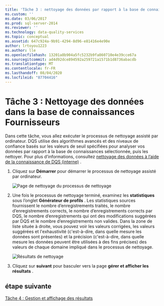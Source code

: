 ```yaml
---
title: 'Tâche 3 : nettoyage des données par rapport à la base de connaissances fournisseurs | Microsoft Docs'
ms.custom: ''
ms.date: 03/06/2017
ms.prod: sql-server-2014
ms.reviewer: ''
ms.technology: data-quality-services
ms.topic: conceptual
ms.assetid: 647c924a-9b91-4294-8d96-e81416e4e90e
author: lrtoyou1223
ms.author: lle
ms.openlocfilehash: 13201a8b904a5fc5232b9fa860710e4e39cce67a
ms.sourcegitcommit: ad4d92dce894592a259721a1571b1d8736abacdb
ms.translationtype: MT
ms.contentlocale: fr-FR
ms.lasthandoff: 08/04/2020
ms.locfileid: "87704416"
---
```

# <a name="task-3-cleansing-data-against-the-suppliers-knowledge-base"></a>Tâche 3 : Nettoyage des données dans la base de connaissances Fournisseurs
  Dans cette tâche, vous allez exécuter le processus de nettoyage assisté par ordinateur. DQS utilise des algorithmes avancés et des niveaux de confiance basés sur les valeurs de seuil spécifiées pour analyser vos données par rapport à la base de connaissances sélectionnée, puis les nettoyer. Pour plus d’informations, consultez [nettoyage des données à l’aide de la connaissance de DQS (interne)](https://msdn.microsoft.com/library/hh213061.aspx) .

1.  Cliquez sur **Démarrer** pour démarrer le processus de nettoyage assisté par ordinateur.

     ![Page de nettoyage du processus de nettoyage](../../2014/tutorials/media/et-cleansingdataagainstthesupplierkb-01.jpg "Page de nettoyage du processus de nettoyage")

2.  Une fois le processus de nettoyage terminé, examinez les **statistiques** sous l’onglet **Générateur de profils** . Les statistiques sources fournissent le nombre d’enregistrements traités, le nombre d’enregistrements corrects, le nombre d’enregistrements corrects par DQS, le nombre d’enregistrements qui ont des modifications suggérées par DQS et le nombre d’enregistrements non valides. Dans la zone de liste située à droite, vous pouvez voir les valeurs corrigées, les valeurs suggérées et l'exhaustivité (c'est-à-dire, dans quelle mesure les données sont présentes) et la précision (c'est-à-dire, dans quelle mesure les données peuvent être utilisées à des fins précises) des valeurs de chaque domaine impliqué dans le processus de nettoyage.

     ![Résultats de nettoyage](../../2014/tutorials/media/et-cleansingdataagainstthesupplierkb-02.jpg "Résultats de nettoyage")

3.  Cliquez sur **suivant** pour basculer vers la page **gérer et afficher les résultats** .

## <a name="next-step"></a>étape suivante
 [Tâche 4 : Gestion et affichage des résultats](../../2014/tutorials/task-4-manaing-and-viewing-results.md)


